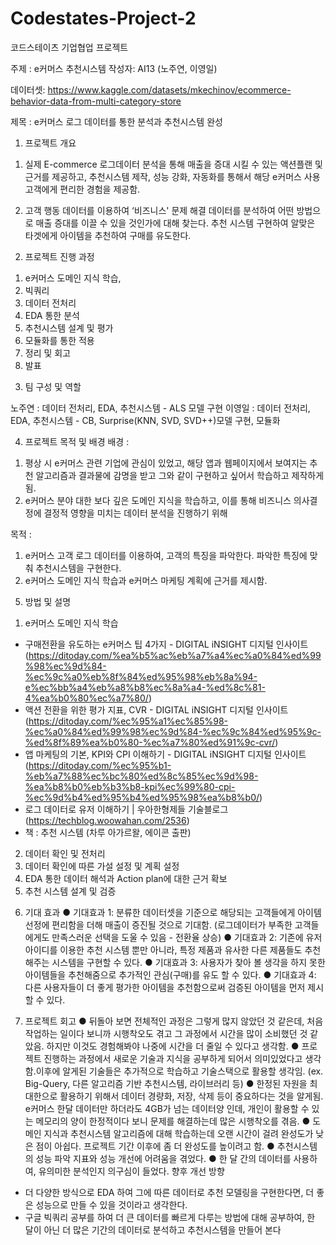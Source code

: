 # Codestates-Project-2
코드스테이츠 기업협업 프로젝트 

주제 : e커머스 추천시스템 
작성자: AI13 (노주연, 이영일)

데이터셋: https://www.kaggle.com/datasets/mkechinov/ecommerce-behavior-data-from-multi-category-store

제목 : e커머스 로그 데이터를 통한 분석과 추천시스템 완성

1. 프로젝트 개요
1) 실제 E-commerce 로그데이터 분석을 통해 매출을 증대 시킬 수 있는 액션플랜 및
근거를 제공하고, 추천시스템 제작, 성능 강화, 자동화를 통해서 해당 e커머스 사용
고객에게 편리한 경험을 제공함.

2) 고객 행동 데이터를 이용하여 ‘비즈니스' 문제 해결
데이터를 분석하여 어떤 방법으로 매출 증대를 이끌 수 있을 것인가에 대해 찾는다.
추천 시스템 구현하여 알맞은 타겟에게 아이템을 추천하여 구매를 유도한다.

2. 프로젝트 진행 과정
1) e커머스 도메인 지식 학습,
2) 빅쿼리
3) 데이터 전처리
4) EDA 통한 분석
5) 추천시스템 설계 및 평가
6) 모듈화를 통한 적용
7) 정리 및 회고 
8) 발표

3. 팀 구성 및 역할

노주연 : 데이터 전처리, EDA, 추천시스템 - ALS 모델 구현
이영일 : 데이터 전처리, EDA, 추천시스템 - CB, Surprise(KNN, SVD, SVD++)모델
구현, 모듈화

4. 프로젝트 목적 및 배경
배경 :
1) 평상 시 e커머스 관련 기업에 관심이 있었고, 해당 앱과 웹페이지에서 보여지는
추천 알고리즘과 결과물에 감명을 받고 그와 같이 구현하고 싶어서 학습하고
제작하게됨.
2) e커머스 분야 대한 보다 깊은 도메인 지식을 학습하고, 이를 통해 비즈니스
의사결정에 결정적 영향을 미치는 데이터 분석을 진행하기 위해

목적 :
1) e커머스 고객 로그 데이터를 이용하여, 고객의 특징을 파악한다. 파악한 특징에 맞춰
추천시스템을 구현한다.
2) e커머스 도메인 지식 학습과 e커머스 마케팅 계획에 근거를 제시함.

5. 방법 및 설명
1) e커머스 도메인 지식 학습
- 구매전환을 유도하는 e커머스 팁 4가지 - DIGITAL iNSIGHT 디지털 인사이트 (https://ditoday.com/%ea%b5%ac%eb%a7%a4%ec%a0%84%ed%99%98%ec%9d%84-%ec%9c%a0%eb%8f%84%ed%95%98%eb%8a%94-e%ec%bb%a4%eb%a8%b8%ec%8a%a4-%ed%8c%81-4%ea%b0%80%ec%a7%80/)
- 액션 전환을 위한 평가 지표, CVR - DIGITAL iNSIGHT 디지털 인사이트 (https://ditoday.com/%ec%95%a1%ec%85%98-%ec%a0%84%ed%99%98%ec%9d%84-%ec%9c%84%ed%95%9c-%ed%8f%89%ea%b0%80-%ec%a7%80%ed%91%9c-cvr/)
- 앱 마케팅의 기본, KPI와 CPI 이해하기 - DIGITAL iNSIGHT 디지털 인사이트(https://ditoday.com/%ec%95%b1-%eb%a7%88%ec%bc%80%ed%8c%85%ec%9d%98-%ea%b8%b0%eb%b3%b8-kpi%ec%99%80-cpi-%ec%9d%b4%ed%95%b4%ed%95%98%ea%b8%b0/)
- 로그 데이터로 유저 이해하기 | 우아한형제들 기술블로그 (https://techblog.woowahan.com/2536)
- 책 : 추천 시스템 (차루 아가르왈, 에이콘 출판)

2) 데이터 확인 및 전처리
3) 데이터 확인에 따른 가설 설정 및 계획 설정
4) EDA 통한 데이터 해석과 Action plan에 대한 근거 확보
5) 추천 시스템 설계 및 검증

6. 기대 효과
● 기대효과 1: 분류한 데이터셋을 기준으로 해당되는 고객들에게 아이템 선정에
편리함을 더해 매출이 증진될 것으로 기대함. (로그데이터가 부족한 고객들에게도
만족스러운 선택을 도울 수 있음 - 전환율 상승)
● 기대효과 2: 기존에 유저아이디를 이용한 추천 시스템 뿐만 아니라, 특정 제품과
유사한 다른 제품들도 추천해주는 시스템을 구현할 수 있다.
● 기대효과 3: 사용자가 찾아 볼 생각을 하지 못한 아이템들을 추천해줌으로 추가적인
관심(구매)를 유도 할 수 있다.
● 기대효과 4: 다른 사용자들이 더 좋게 평가한 아이템을 추천함으로써 검증된
아이템을 먼저 제시할 수 있다.

7. 프로젝트 회고
● 뒤돌아 보면 전체적인 과정은 그렇게 많지 않았던 것 같은데, 처음 작업하는 일이다
보니까 시행착오도 겪고 그 과정에서 시간을 많이 소비했던 것 같았음. 하지만
이것도 경험해봐야 나중에 시간을 더 줄일 수 있다고 생각함.
● 프로젝트 진행하는 과정에서 새로운 기술과 지식을 공부하게 되어서 의미있었다고
생각함.이후에 알게된 기술들은 추가적으로 학습하고 기술스택으로 활용할 생각임.
(ex. Big-Query, 다른 알고리즘 기반 추천시스템, 라이브러리 등)
● 한정된 자원을 최대한으로 활용하기 위해서 데이터 경량화, 저장, 삭제 등이
중요하다는 것을 알게됨. e커머스 한달 데이터만 하더라도 4GB가 넘는 데이터양
인데, 개인이 활용할 수 있는 메모리의 양이 한정적이다 보니 문제를 해결하는데
많은 시행착오를 겪음.
● 도메인 지식과 추천시스템 알고리즘에 대해 학습하는데 오랜 시간이 걸려 완성도가
낮은 점이 아쉽다. 프로젝트 기간 이후에 좀 더 완성도를 높이려고 함.
● 추천시스템의 성능 파악 지표와 성능 개선에 어려움을 겪었다.
● 한 달 간의 데이터를 사용하여, 유의미한 분석인지 의구심이 들었다.
향후 개선 방향
- 더 다양한 방식으로 EDA 하여 그에 따른 데이터로 추천 모델링을 구현한다면, 더
좋은 성능으로 만들 수 있을 것이라고 생각한다.
- 구글 빅쿼리 공부를 하여 더 큰 데이터를 빠르게 다루는 방법에 대해 공부하여, 한
달이 아닌 더 많은 기간의 데이터로 분석하고 추천시스템을 만들어 본다

